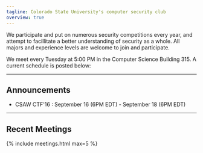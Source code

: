 ```yaml
---
tagline: Colorado State University's computer security club
overview: true
---
```


We participate and put on numerous security competitions every year, and attempt to facillitate a better understanding of security as a whole. All majors and experience levels are welcome to join and participate.

We meet every Tuesday at 5:00 PM in the Computer Science Building 315. A current schedule is posted below:

---

## Announcements

+ CSAW CTF'16 : September 16 (6PM EDT) - September 18 (6PM EDT)

---

## Recent Meetings
{% include meetings.html max=5 %}
